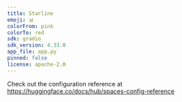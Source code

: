 ```yaml
---
title: Starline
emoji: 📊
colorFrom: pink
colorTo: red
sdk: gradio
sdk_version: 4.33.0
app_file: app.py
pinned: false
license: apache-2.0
---
```


Check out the configuration reference at https://huggingface.co/docs/hub/spaces-config-reference
